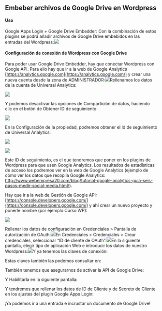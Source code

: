 ## Embeber archivos de Google Drive en Wordpress

#### Uso

Google Apps Login + Google Drive Embedder: Con la combinación de estos plugins se podrá añadir archivos de Google Drive embebidos en las entradas del Wordpress:![](/assets/Selección_001.png)

#### Configuración de conexión de Wordpress con Google Drive

Para poder usar Google Drive Embedder, hay que conectar Wordpress con Google API. Para ello hay que ir a la web de Google Analytics [https://analytics.google.com](https://analytics.google.com/) y crear una nueva cuenta desde la zona de ADMINISTRADOR:![](/assets/paso1.png)Rellenamos los datos de la cuenta de Universal Analytics:

![](/assets/paso2.png)

Y podemos desactivar las opciones de Compartición de datos, haciendo clic en el botón de Obtener ID de seguimiento:

![](/assets/paso3.png)

En la Configuración de la propiedad, podremos obtener el Id de seguimiento de Universal Analytics:

![](/assets/paso4.png)

![](/assets/paso5.png)

Este ID de seguimiento, es el que tendremos que poner en los plugins de Wordpress para que usen Google Analytics. Los resultados de estadísticas de acceso los podremos ver en la web de Google Analytics \(ejemplo de cómo ver los datos que recopila Google Analytics: http://www.webempresa20.com/blog/tutorial-google-analytics-guia-seis-pasos-medir-social-media.html\).

Hay que ir a la web de Gestión de Google API:  [https://console.developers.google.com/](https://console.developers.google.com/) y ahí crear un nuevo proyecto y ponerle nombre \(por ejemplo Curso WP\):

![](/assets/paso6.png)

Rellenar los datos de configuración en Credenciales &gt; Pantalla de autorización de OAuth:![](/assets/paso7.png)En Credenciales &gt; Credenciales &gt; Crear credenciales, seleccionar “ID de cliente de OAuth”:![](/assets/paso8.png)En la siguiente pantalla, elegir tipo de aplicación Web e introducir los datos de nuestro Wordpress:![](/assets/paso9.png)Y ya tenemos las claves de conexión:



Estas claves también las podemos consultar en:

También tenemos que asegurarnos de activar la API de Google Drive:

Y Habilitarla en la siguiente pantalla:

Y tendremos que rellenar los datos de ID de Cliente y de Secreto de Cliente en los ajustes del plugin Google Apps Login:

¡Ya podemos ir a una entrada e incrustar un documento de Google Drive!







